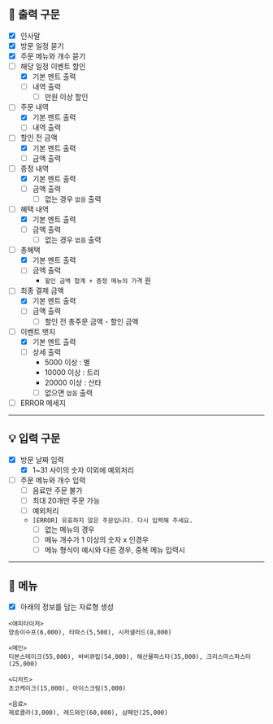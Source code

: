 ## 📌 출력 구문

- [x] 인사말
- [x] 방문 일정 묻기
- [x] 주문 메뉴와 개수 묻기
- [ ] 해당 일정 이벤트 할인
    - [x] 기본 멘트 출력
    - [ ] 내역 출력
        - [ ] 만원 이상 할인
- [ ] 주문 내역
    - [x] 기본 멘트 출력
    - [ ] 내역 출력
- [ ] 할인 전 금액
    - [x] 기본 멘트 출력
    - [ ] 금액 출력
- [ ] 증정 내역
    - [x] 기본 멘트 출력
    - [ ] 금액 출력
        - [ ] 없는 경우 `없음` 출력
- [ ] 혜택 내역
    - [x] 기본 멘트 출력
    - [ ] 금액 출력
        - [ ] 없는 경우 `없음` 출력
- [ ] 총혜택
    - [x] 기본 멘트 출력
    - [ ] 금액 출력
      - `할인 금액 합계 + 증정 메뉴의 가격` 원
- [ ] 최종 결제 금액
    - [x] 기본 멘트 출력
    - [ ] 금액 출력
      - [ ] 할인 전 총주문 금액 - 할인 금액
- [ ] 이벤트 뱃지
    - [x] 기본 멘트 출력
    - [ ] 상세 출력
      - 5000 이상  :  별
      - 10000 이상 : 트리
      - 20000 이상 : 산타
      - [ ] 없으면 `없음` 출력

- [ ] ERROR 메세지

---

## 💡 입력 구문

- [x] 방문 날짜 입력
    - [x] 1~31 사이의 숫자 이외에 예외처리
- [ ] 주문 메뉴와 개수 입력
    - [ ] 음료만 주문 불가
    - [ ] 최대 20개만 주문 가능
    - [ ] 예외처리
    - `[ERROR] 유효하지 않은 주문입니다. 다시 입력해 주세요.`
        - [ ] 없는 메뉴의 경우
        - [ ] 메뉴 개수가 1 이상의 숫자 x 인경우
        - [ ] 메뉴 형식이 예시와 다른 경우, 중복 메뉴 입력시

---

## 🧾 메뉴

-[x] 아래의 정보를 담는 자료형 생성

```
<애피타이저>
양송이수프(6,000), 타파스(5,500), 시저샐러드(8,000)

<메인>
티본스테이크(55,000), 바비큐립(54,000), 해산물파스타(35,000), 크리스마스파스타(25,000)

<디저트>
초코케이크(15,000), 아이스크림(5,000)

<음료>
제로콜라(3,000), 레드와인(60,000), 샴페인(25,000)
```

